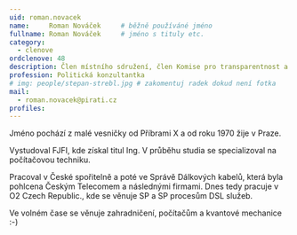 ```yaml
---
uid: roman.novacek
name:     Roman Nováček  	# běžně používáné jméno
fullname: Roman Nováček  	# jméno s tituly etc.
category:
  - clenove
ordclenove: 48
description: Člen místního sdružení, člen Komise pro transparentnost a informatiku.
profession: Politická konzultantka
# img: people/stepan-strebl.jpg # zakomentuj radek dokud není fotka
mail:
  - roman.novacek@pirati.cz
profiles:
---
```

Jméno pochází z malé vesničky od Příbrami X a od roku 1970 žije v Praze.

Vystudoval FJFI, kde získal titul Ing. V průběhu studia se specializoval na počítačovou techniku.

Pracoval v České spořitelně a poté ve Správě Dálkových kabelů, která byla pohlcena Českým Telecomem a následnými firmami. Dnes tedy pracuje v O2 Czech Republic., kde se věnuje SP a SP procesům DSL služeb.

Ve volném čase se věnuje zahradničení, počítačům a kvantové mechanice :-)

